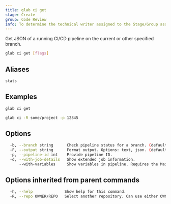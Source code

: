 ```yaml
---
title: glab ci get
stage: Create
group: Code Review
info: To determine the technical writer assigned to the Stage/Group associated with this page, see https://about.gitlab.com/handbook/product/ux/technical-writing/#assignments
---
```


<!--
This documentation is auto generated by a script.
Please do not edit this file directly. Run `make gen-docs` instead.
-->

Get JSON of a running CI/CD pipeline on the current or other specified branch.

```bash twoslash title="Terminal"
glab ci get [flags]
```

## Aliases

```bash twoslash title="Terminal"
stats
```

## Examples

```bash twoslash title="Terminal"
glab ci get

glab ci -R some/project -p 12345
```

## Options

```bash twoslash title="Terminal"
  -b, --branch string      Check pipeline status for a branch. (default current branch)
  -F, --output string      Format output. Options: text, json. (default "text")
  -p, --pipeline-id int    Provide pipeline ID.
  -d, --with-job-details   Show extended job information.
      --with-variables     Show variables in pipeline. Requires the Maintainer role.
```

## Options inherited from parent commands

```bash twoslash title="Terminal"
  -h, --help              Show help for this command.
  -R, --repo OWNER/REPO   Select another repository. Can use either OWNER/REPO or `GROUP/NAMESPACE/REPO` format. Also accepts full URL or Git URL.
```
